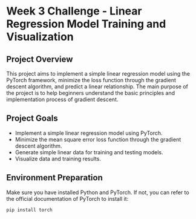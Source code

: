 #  Week 3 Challenge - Linear Regression Model Training and Visualization

## Project Overview
This project aims to implement a simple linear regression model using the PyTorch framework, minimize the loss function through the gradient descent algorithm, and predict a linear relationship. The main purpose of the project is to help beginners understand the basic principles and implementation process of gradient descent.

## Project Goals
- Implement a simple linear regression model using PyTorch.
- Minimize the mean square error loss function through the gradient descent algorithm.
- Generate simple linear data for training and testing models.
- Visualize data and training results.

## Environment Preparation
Make sure you have installed Python and PyTorch. If not, you can refer to the official documentation of PyTorch to install it:
```sh
pip install torch